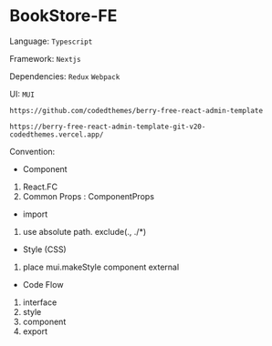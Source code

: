 # BookStore-FE

Language: `Typescript`

Framework: `Nextjs`

Dependencies: `Redux` `Webpack`

UI: `MUI`

`https://github.com/codedthemes/berry-free-react-admin-template`

`https://berry-free-react-admin-template-git-v20-codedthemes.vercel.app/`

Convention:

- Component

1. React.FC
2. Common Props : ComponentProps

- import

1. use absolute path. exclude(., ./\*)

- Style (CSS)

1. place mui.makeStyle component external

- Code Flow

1. interface
2. style
3. component
4. export
